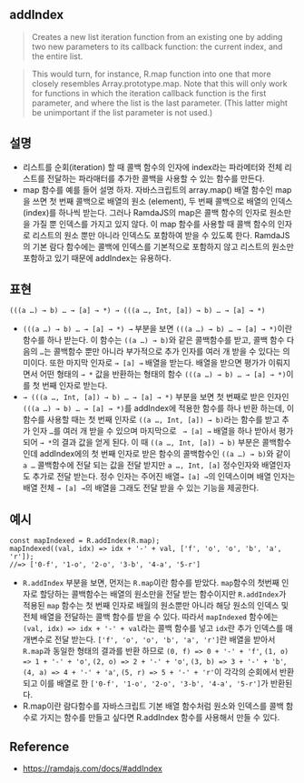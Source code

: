 ## addIndex
> Creates a new list iteration function from an existing one by adding two new parameters to its callback function: the current index, and the entire list.

> This would turn, for instance, R.map function into one that more closely resembles Array.prototype.map. Note that this will only work for functions in which the iteration callback function is the first parameter, and where the list is the last parameter. (This latter might be unimportant if the list parameter is not used.)

## 설명
- 리스트를 순회(iteration) 할 때 콜백 함수의 인자에 index라는 파라메터와 전체 리스트를 전달하는 파라매터를 추가한 콜백을 사용할 수 있는 함수를 만든다.
- map 함수를 예를 들어 설명 하자. 자바스크립트의 array.map() 배열 함수인 map을 쓰면 첫 번째 콜백으로 배열의 원소 (element), 두 번째 콜백으로 배열의 인덱스(index)를 하나씩 받는다. 그러나 RamdaJS의 map은 콜백 함수의 인자로 원소만을 가질 뿐 인덱스를 가지고 있지 않다. 이 map 함수를 사용할 때 콜백 함수의 인자로 리스트의 원소 뿐만 아니라 인덱스도 포함하여 받을 수 있도록 한다. RamdaJS의 기본 람다 함수에는 콜백에 인덱스를 기본적으로 포함하지 않고 리스트의 원소만 포함하고 있기 때문에 addIndex는 유용하다.

## 표현
```
(((a …) → b) … → [a] → *) → (((a …, Int, [a]) → b) … → [a] → *)
```
- `(((a …) → b) … → [a] → *) →` 부분을 보면 `(((a …) → b) … → [a] → *)`이란 함수를 하나 받는다. 이 함수는 `((a …) → b)`와 같은 콜백함수를 받고, 콜백 함수 다음의 `…`는 콜백함수 뿐만 아니라 부가적으로 추가 인자를 여러 개 받을 수 있다는 의미이다. 또한 마지막 인자로 `→ [a] →` 배열을 받는다. 배열을 받으면 평가가 이뤄지면서 어떤 형태의 `→ *` 값을 반환하는 형태의 함수 `(((a …) → b) … → [a] → *)`이를 첫 번째 인자로 받는다.
- `→ (((a …, Int, [a]) → b) … → [a] → *)` 부분을 보면 첫 번째로 받은 인자인 `(((a …) → b) … → [a] → *)`를 addIndex에 적용한 함수를 하나 반환 하는데, 이 함수를 사용할 때는 첫 번째 인자로 `((a …, Int, [a]) → b)`라는 함수를 받고 추가 인자 `…`를 여러 개 받을 수 있으며 마지막으로 ` → [a] →` 배열을 하나 받아서 평가 되어 `→ *`의 결과 값을 얻게 된다. 이 때 `((a …, Int, [a]) → b)` 부분은 콜백함수인데 addIndex에의 첫 번째 인자로 받은 함수의 콜백함수인 `((a …) → b)`와 같이 `a …` 콜백함수에 전달 되는 값을 전달 받지만 `a …, Int, [a]` 정수인자와 배열인자도 추가로 전달 받는다. 정수 인자는 주어진 배열`→ [a] →`의 인덱스이며 배열 인자는 배열 전체 `→ [a] →`의 배열을 그래도 전달 받을 수 있는 기능을 제공한다.

## 예시
```
const mapIndexed = R.addIndex(R.map);
mapIndexed((val, idx) => idx + '-' + val, ['f', 'o', 'o', 'b', 'a', 'r']);
//=> ['0-f', '1-o', '2-o', '3-b', '4-a', '5-r']
```
- `R.addIndex` 부분을 보면, 먼저는 `R.map`이란 함수를 받았다. `map`함수의 첫번째 인자로 할당하는 콜백함수는 배열의 원소만을 전달 받는 함수이지만 `R.addIndex`가 적용된 `map` 함수는 첫 번째 인자로 배월의 원소뿐만 아니라 해당 원소의 인덱스 및 전체 배열을 전달하는 콜백 함수를 받을 수 있다. 따라서 `mapIndexed` 함수에는 `(val, idx) => idx + '-' + val`라는 콜백 함수를 넣고 `idx`란 추가 인덱스를 매개변수로 전달 받는다. `['f', 'o', 'o', 'b', 'a', 'r']`란 배열을 받아서 `R.map`과 동일한 형태의 결과를 반환 하므로 `(0, f) => 0 + '-' + 'f'`, `(1, o) => 1 + '-' + 'o'`, `(2, o) => 2 + '-' + 'o'`, `(3, b) => 3 + '-' + 'b'`, `(4, a) => 4 + '-' + 'a'`, `(5, r) => 5 + '-' + 'r'`이 각각의 순회에서 반환되고 이를 배열로 한 `['0-f', '1-o', '2-o', '3-b', '4-a', '5-r']`가 반환된다.
- R.map이란 람다함수를 자바스크립트 기본 배열 함수처럼 원소와 인덱스를 콜백 함수로 가지는 함수를 만들고 싶다면 R.addIndex 함수를 사용해서 만들 수 있다.


## Reference
- https://ramdajs.com/docs/#addIndex
